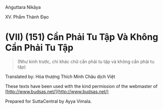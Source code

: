 Aṅguttara Nikāya

XV. Phẩm Thánh Ðạo

# (VII) (151) Cần Phải Tu Tập Và Không Cần Phải Tu Tập

> (Như kinh trước, chỉ khác chữ cần phải tu tập và không cần phải tu tập)

Translated by: Hòa thượng Thích Minh Châu dịch Việt

These texts have been used with the kind permission of the webmaster of [http://www.budsas.net/](http://www.budsas.net/)

Prepared for SuttaCentral by Ayya Vimala.